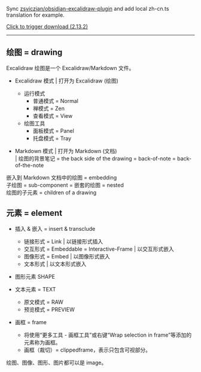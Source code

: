 
Sync [zsviczian/obsidian-excalidraw-plugin](https://github.com/zsviczian/obsidian-excalidraw-plugin/releases) and add local zh-cn.ts translation for example.

<a href="https://github.com/PlayerMiller109/action-Sync-External/releases/download/2.13.2/obsidian-excalidraw-plugin.zip" download="obsidian-excalidraw-plugin.zip">Click to trigger download (2.13.2)</a>

---

## 绘图 = drawing

Excalidraw 绘图是一个 Excalidraw/Markdown 文件。

- Excalidraw 模式 | 打开为 Excalidraw (绘图)
    - 运行模式
        - 普通模式 = Normal
        - 禅模式 = Zen
        - 查看模式 = View
     - 绘图工具
        - 面板模式 = Panel
        - 托盘模式 = Tray

- Markdown 模式 | 打开为 Markdown (文档)<br>
    | 绘图的背景笔记 = the back side of the drawing = back-of-note = back-of-the-note

嵌入到 Markdown 文档中的绘图 = embedding<br>
子绘图 = sub-component = 嵌套的绘图 = nested<br>
绘图的子元素 = children of a drawing<br>

## 元素 = element

- 插入 & 嵌入 = insert & transclude
    - 链接形式 = Link | 以链接形式插入
    - 交互形式 = Embeddable = Interactive-Frame | 以交互形式嵌入
    - 图像形式 = Embed | 以图像形式嵌入
    - 文本形式 | 以文本形式嵌入

- 图形元素 SHAPE

- 文本元素 = TEXT
    - 原文模式 = RAW
    - 预览模式 = PREVIEW

- 画框 = frame
    - 将使用“更多工具 - 画框工具”或右键“Wrap selection in frame”等添加的元素称为画框。
    - 画框（裁切）= clippedframe，表示只包含可视部分。

绘图、图像、图形、图片都可以是 image。
